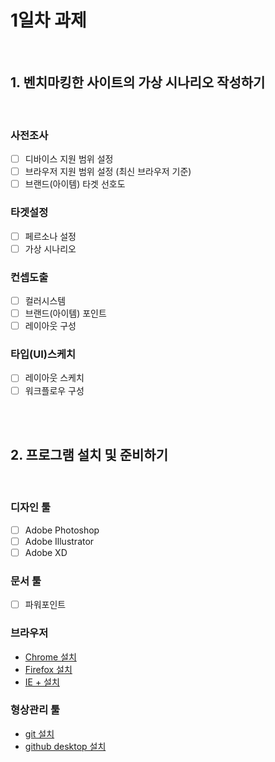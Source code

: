 # 1일차 과제

<br>

## 1. 벤치마킹한 사이트의 가상 시나리오 작성하기

<br>

### 사전조사
- [ ] 디바이스 지원 범위 설정
- [ ] 브라우저 지원 범위 설정 (최신 브라우저 기준)
- [ ] 브랜드(아이템) 타겟 선호도

### 타겟설정
- [ ] 페르소나 설정
- [ ] 가상 시나리오

### 컨셉도출
- [ ] 컬러시스템
- [ ] 브랜드(아이템) 포인트
- [ ] 레이아웃 구성

### 타입(UI)스케치
- [ ] 레이아웃 스케치
- [ ] 워크플로우 구성

<br>
<br>

## 2. 프로그램 설치 및 준비하기

<br>

### 디자인 툴
- [ ] Adobe Photoshop
- [ ] Adobe Illustrator
- [ ] Adobe XD

### 문서 툴
- [ ] 파워포인트

### 브라우저
- [Chrome 설치](https://www.google.com/intl/ko_ALL/chrome/)
- [Firefox 설치](https://www.mozilla.org/ko/firefox/new/)
- [IE + 설치](https://support.microsoft.com/ko-kr/help/17621/internet-explorer-downloads)

### 형상관리 툴
- [git 설치](https://coding-factory.tistory.com/245)
- [github desktop 설치](https://desktop.github.com/)